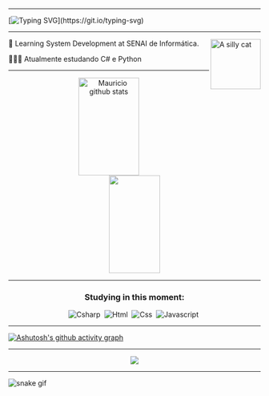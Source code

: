 ### 

<hr>
<!-- <img width=100% src="https://capsule-render.vercel.app/api?type=waving&color=00c647&height=120&section=header"/> -->

<!-- [![Typing SVG](https://readme-typing-svg.herokuapp.com/?color=ffffff&size=28&center=false&vCenter=true&width=600&lines=Seja+Bem+Vindo+:%29;Meu+nome+é+Mauricio;Sou+de+São+Paulo,+Brasil)](https://git.io/typing-svg)

 -->
[![Typing SVG](https://readme-typing-svg.demolab.com?font=Montserrat&size=36&pause=1000&color=00c647&background=08650000&center=true&vCenter=true&width=1280&lines=Hello!+:%29;Welcome!;My+name+is+Mauricio.;I'm+from+São+Paulo,+Brasil.)](https://git.io/typing-svg)



<div align="left">
<hr>
<img src="https://pbs.twimg.com/profile_images/1551979554922700802/z9XUkObc_400x400.jpg" min-width="50px" max-width="100px" width="100px" align="right" alt="A silly cat">

 📖 Learning System Development at SENAI de Informática.

 👨🏾‍🎓  Atualmente estudando C# e Python

</div>

<hr>


<div align="center">
</div>

<!-- <br></br> -->

<div align="center">
  <img width="49%" height="195px" src="https://github-readme-stats.vercel.app/api?username=Marqzzs&show_icons=true&count_private=true&hide_border=true&ring_color=00c647&title_color=ffffff&icon_color=00c647&rank-circle_color=00c647&text_color=ffffff&bg_color=0d1117" alt="Mauricio github stats" /> 
  <img width="45%" height="195px" src="https://github-readme-stats.vercel.app/api/top-langs/?username=Marqzzs&layout=compact&hide_border=true&title_color=ffffff&text_color=ffffff&bg_color=0d1117" />
</div>


 <div align="center">
 
 <hr>
 
 ### Studying in this moment:
  
![Csharp](https://img.shields.io/badge/-Csharp-ffffff?style=for-the-badge&logo=csharp&logoColor=white&labelColor=178600&textColor=ffffff)&nbsp;
![Html](https://img.shields.io/badge/-HTML5-ffffff?style=for-the-badge&logo=html5&logoColor=white&labelColor=e34c26&textColor=ffffff)&nbsp;
![Css](https://img.shields.io/badge/-CSS3-ffffff?style=for-the-badge&logo=css3&logoColor=white&labelColor=563d7c&textColor=ffffff)&nbsp;
![Javascript](https://img.shields.io/badge/-Javascript-ffffff?style=for-the-badge&logo=javascript&logoColor=0a0c10&labelColor=f1e05a&textColor=ffffff)&nbsp;

</div>

<hr>

[![Ashutosh's github activity graph](https://github-readme-activity-graph.cyclic.app/graph?username=Marqzzs&bg_color=101319&color=ffffff&line=009334&point=00c647&area=true&border_color=00c647&ring_color=00c647&area_color=004618&hide_border=true)](https://github.com/ashutosh00710/github-readme-activity-graph)

<hr>

<div align="center">

![](https://komarev.com/ghpvc/?username=Marqzzs&color=00c647)
 
</div>

<!-- <img width=100% src="https://capsule-render.vercel.app/api?type=waving&color=00c647&height=120&section=footer"/> -->

<hr>

![snake gif](https://github.com/Marqzzs/Marqzzs/blob/output/github-contribution-grid-snake.svg)


<!--
**wenderdecastro/wenderdecastro** is a ✨ _special_ ✨ repository because its `README.md` (this file) appears on your GitHub profile.
